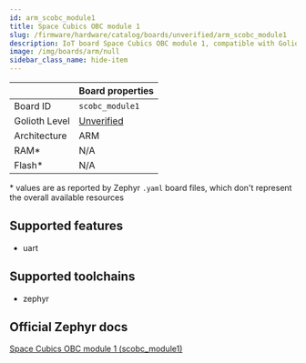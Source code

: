 ```yaml
---
id: arm_scobc_module1
title: Space Cubics OBC module 1
slug: /firmware/hardware/catalog/boards/unverified/arm_scobc_module1
description: IoT board Space Cubics OBC module 1, compatible with Golioth at unverified level.
image: /img/boards/arm/null
sidebar_class_name: hide-item
---
```


[//]: # (This is an auto-generated file, do not edit! Changes to it will be lost upon re-generation)



|                | Board properties     |
| -------------  | -------------------- |
| Board ID       | `scobc_module1` |
| Golioth Level  | [Unverified](/firmware/hardware#unverified-boards) |
| Architecture   | ARM |
| RAM*           | N/A |
| Flash*         | N/A |

\* values are as reported by Zephyr `.yaml` board files, which don't represent the overall available resources



## Supported features

* uart

## Supported toolchains

* zephyr

## Official Zephyr docs

[Space Cubics OBC module 1 (scobc_module1)](https://docs.zephyrproject.org/3.6.0/boards/arm/scobc_module1/doc/index.html)
